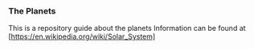 ### The Planets

This is a repository guide about the planets 
Information can be found at [https://en.wikipedia.org/wiki/Solar_System]
